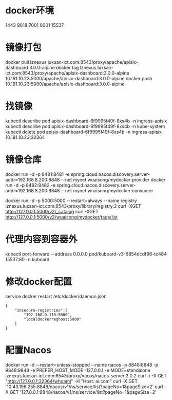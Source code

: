 # docker环境

1443
9018
7001
8001
15537

# 镜像打包

docker pull lznexus.luxsan-ict.com:8543/proxy/apache/apisix-dashboard:3.0.0-alpine
docker tag lznexus.luxsan-ict.com:8543/proxy/apache/apisix-dashboard:3.0.0-alpine 10.191.10.23:5000/apache/apisix-dashboard:3.0.0-alpine
docker push 10.191.10.23:5000/apache/apisix-dashboard:3.0.0-alpine

# 找镜像

kubectl describe pod apisix-dashboard-6f9995f49f-8xs4b -n ingress-apisix
kubectl describe pod apisix-dashboard-6f9995f49f-8xs4b -n kube-system
kubectl delete pod apisix-dashboard-6f9995f49f-8xs4b -n ingress-apisix
10.191.10.23:32364

# 镜像仓库

docker run -d -p 8481:8481 -e spring.cloud.nacos.discovery.server-addr=192.168.8.200:8848 --net mynet wuaisong/mydocker:provider
docker run -d -p 8482:8482 -e spring.cloud.nacos.discovery.server-addr=192.168.8.200:8848 --net mynet wuaisong/mydocker:consumer

docker run -d -p 5000:5000 --restart=always --name registry lznexus.luxsan-ict.com:8543/proxy/library/registry:2
curl -XGET http://127.0.0.1:5000/v2/_catalog
curl -XGET http://127.0.0.1:5000/v2/wuaisong/mydocker/tags/list

# 代理内容到容器外

kubectl port-forward --address 0.0.0.0 pod/kuboard-v3-6854dcdf96-tc484 15537:80 -n kuboard

# 修改docker配置

service docker restart
/etc/docker/daemon.json
```
{ 
	"insecure-registries":[
		"192.168.0.110:5000",
		"localdockerreghost:5000"
	] 
}
```

# 配置Nacos

docker run -d --restart=unless-stopped --name nacos -p 8848:8848 -p 9848:9848 -e PREFER_HOST_MODE=127.0.0.1 -e MODE=standalone lznexus.luxsan-ict.com:8543/proxy/nacos/nacos-server:2.0.2
curl -i -X GET "http://127.0.0.1:32364/whoami" -H "Host: ai.com"
curl -X GET '10.43.196.255:8848/nacos/v1/ns/service/list?pageNo=1&pageSize=2'
curl -X GET '127.0.0.1:8848/nacos/v1/ns/service/list?pageNo=1&pageSize=2'




















